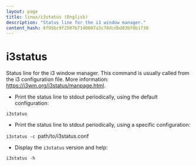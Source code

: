 ```yaml
---
layout: page
title: linux/i3status (English)
description: "Status line for the i3 window manager."
content_hash: 8f95bc9f2507b7140607a3c70dcdbd83bf0b1730
---
```

# i3status

Status line for the i3 window manager.
This command is usually called from the i3 configuration file.
More information: <https://i3wm.org/i3status/manpage.html>.

- Print the status line to stdout periodically, using the default configuration:

`i3status`

- Print the status line to stdout periodically, using a specific configuration:

`i3status -c `<span class="tldr-var badge badge-pill bg-dark-lm bg-white-dm text-white-lm text-dark-dm font-weight-bold">path/to/i3status.conf</span>

- Display the `i3status` version and help:

`i3status -h`
